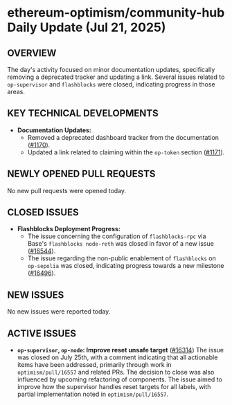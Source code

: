 # ethereum-optimism/community-hub Daily Update (Jul 21, 2025)
## OVERVIEW 
The day's activity focused on minor documentation updates, specifically removing a deprecated tracker and updating a link. Several issues related to `op-supervisor` and `flashblocks` were closed, indicating progress in those areas.

## KEY TECHNICAL DEVELOPMENTS

*   **Documentation Updates:**
    *   Removed a deprecated dashboard tracker from the documentation ([#1170](https://github.com/ethereum-optimism/community-hub/pull/1170)).
    *   Updated a link related to claiming within the `op-token` section ([#1171](https://github.com/ethereum-optimism/community-hub/pull/1171)).

## NEWLY OPENED PULL REQUESTS
No new pull requests were opened today.

## CLOSED ISSUES

*   **Flashblocks Deployment Progress:**
    *   The issue concerning the configuration of `flashblocks-rpc` via Base's `flashblocks node-reth` was closed in favor of a new issue ([#16544](https://github.com/ethereum-optimism/community-hub/issues/16544)).
    *   The issue regarding the non-public enablement of `flashblocks` on `op-sepolia` was closed, indicating progress towards a new milestone ([#16496](https://github.com/ethereum-optimism/community-hub/issues/16496)).

## NEW ISSUES
No new issues were reported today.

## ACTIVE ISSUES

*   **`op-supervisor`, `op-node`: Improve reset unsafe target** ([#16314](https://github.com/ethereum-optimism/community-hub/issues/16314))
    The issue was closed on July 25th, with a comment indicating that all actionable items have been addressed, primarily through work in `optimism/pull/16557` and related PRs. The decision to close was also influenced by upcoming refactoring of components. The issue aimed to improve how the supervisor handles reset targets for all labels, with partial implementation noted in `optimism/pull/16557`.